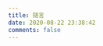 ```yaml
---
title: 随言
date: 2020-08-22 23:38:42
comments: false
---
```

<raw>
<!-- 引用 HexoPlusPlus_Talk组件 -->
<link rel="stylesheet" href="https://cdn.jsdelivr.net/gh/HexoPlusPlus/HexoPlusPlus@1.0.7/talk.css" /> 
<script src="https://cdn.jsdelivr.net/gh/HexoPlusPlus/HexoPlusPlus@1.0.7/talk_user.js"></script>
<!-- 创建HexoPlusPlus_Talk容器 -->
<div id="hpp_talk"></div>
<!-- 激活HexoPlusPlus_Talk -->
<script>
new hpp_talk({
id:"hpp_talk",//容器id
domain: "admin.wr0926.ml",//您的HexoPlusPlus域名，如blogadmin.cyfan.top
limit: 10,//单次获取的最多条数
start: 0//从第几条开始
});
</script>
</raw>
